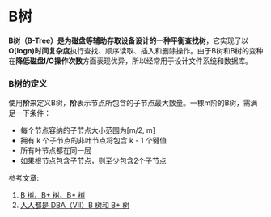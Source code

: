 # B树
**B树（B-Tree）**是为磁盘等辅助存取设备设计的一种**平衡查找树**，它实现了以**O(logn)时间复杂度**执行查找、顺序读取、插入和删除操作。由于B树和B树的变种在**降低磁盘I/O操作次数**方面表现优异，所以经常用于设计文件系统和数据库。

### B树的定义
使用**阶**来定义B树，**阶**表示节点所包含的子节点最大数量。一棵m阶的B树，需满足一下条件：
* 每个节点容纳的子节点大小范围为[m/2, m]
* 拥有 k 个子节点的非叶节点将包含 k - 1 个键值
* 所有叶节点都在同一层
* 如果根节点包含子节点，则至少包含2个子节点





参考文章: 
1. [B 树、B+ 树、B\* 树](http://www.cnblogs.com/Bob-FD/archive/2012/06/20/2556505.html)
2. [人人都是 DBA（VII）B 树和 B+ 树](http://www.cnblogs.com/Bob-FD/archive/2012/06/20/2556505.html)
